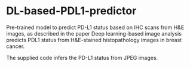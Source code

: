 # DL-based-PDL1-predictor
Pre-trained model to predict PD-L1 status based on IHC scans from H&E images, as described in the paper Deep learning-based image analysis predicts PDL1 status from H&E-stained histopathology images in breast cancer.

The supplied code infers the PD-L1 status from JPEG images.